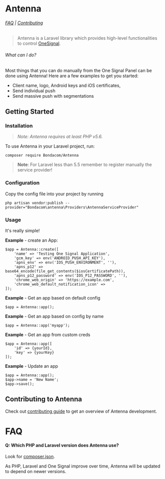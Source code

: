 # Antenna

###### [FAQ](#faq) | [Contributing](https://github.com/bondacom/Antenna/blob/master/CONTRIBUTING.md)

> Antenna is a Laravel library which provides high-level functionalities to control [OneSignal](https://onesignal.com).

###### What can I do?

Most things that you can do manually from the One Signal Panel can be done using Antenna! Here are a few examples to get you started:

* Client name, logo, Android keys and iOS certificates, 
* Send individual push
* Send massive push with segmentations

## Getting Started

### Installation

> *Note: Antenna requires at least PHP v5.6.*

To use Antenna in your Laravel project, run:
```
composer require Bondacom/Antenna
```

> **Note**: For Laravel less than 5.5 remember to register manually the service provider!

### Configuration
Copy the config file into your project by running
```
php artisan vendor:publish --provider="Bondacom\antenna\Providers\AntennaServiceProvider"
```

### Usage

It's really simple!

**Example** - create an App:

```
$app = Antenna::create([
    'name' => 'Testing One Signal Application',
    'gcm_key' => env('ANDROID_PUSH_API_KEY'),
    'apns_env' => env('IOS_PUSH_ENVIRONMENT', ''),
    'apns_p12' => base64_encode(file_get_contents($iosCertificatePath)),
    'apns_p12_password' => env('IOS_P12_PASSWORD', ''),
    'chrome_web_origin' => 'https://example.com',
    'chrome_web_default_notification_icon' =>
]);
```

**Example** - Get an app based on default config

```
$app = Antenna::app();
```

**Example** - Get an app based on config by name

```
$app = Antenna::app('myapp');
```

**Example** - Get an app from custom creds

```
$app = Antenna::app([
    'id' => {yourId},
    'key' => {yourKey}
]);
```

**Example** - Update an app

```
$app = Antenna::app();
$app->name = 'New Name';
$app->save();
```

## Contributing to Antenna

Check out [contributing guide](https://github.com/bondacom/Antenna/blob/master/CONTRIBUTING.md) to get an overview of Antenna development.

# FAQ

#### Q: Which PHP and Laravel version does Antenna use?

Look for [composer.json](https://github.com/bondacom/Antenna/blob/master/composer.json).

As PHP, Laravel and One Signal improve over time, Antenna will be updated to depend on newer versions.